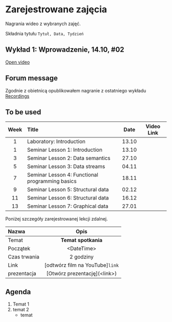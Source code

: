 # Zarejestrowane zajęcia

Nagrania wideo z wybranych zajęć.

Składnia tytułu `Tytuł, Data, Tydzień`

## Wykład 1: Wprowadzenie, 14.10, #02

[Open video](https://youtu.be/ADhiNW-shI0)

## Forum message

Zgodnie z obietnicą opublikowałem nagranie z ostatniego wykładu [Recordings](https://ftims.edu.p.lodz.pl/course/view.php?id=720#section-4)

## To be used

| Week  | Title                                           | Date  | Video Link |
| :---: | :---------------------------------------------- | :---: | :--------: |
|   1   | Laboratory: Introduction                        | 13.10 |            |
|   1   | Seminar Lesson 1: Introduction                  | 13.10 |            |
|   3   | Seminar Lesson 2: Data semantics                | 27.10 |            |
|   5   | Seminar Lesson 3: Data streams                  | 04.11 |            |
|   7   | Seminar Lesson 4: Functional programming basics | 18.11 |            |
|   9   | Seminar Lesson 5: Structural data               | 02.12 |            |
|  11   | Seminar Lesson 6: Structural data               | 16.12 |            |
|  13   | Seminar Lesson 7: Graphical data                | 27.01 |            |


Poniżej szczegóły zarejestrowanej lekcji zdalnej.

| Nazwa        |                           Opis                            |
| :----------- | :-------------------------------------------------------: |
| Temat        |                    **Temat spotkania**                    |
| Początek     |                       \<DateTime\>                        |
| Czas trwania |                         2 godziny                         |
| Link         | [odtwórz film na YouTube]`link` |
| prezentacja  |              [Otwórz prezentację]\(\<link\>\)               |

## Agenda

1. Temat 1
1. temat 2
   - temat
